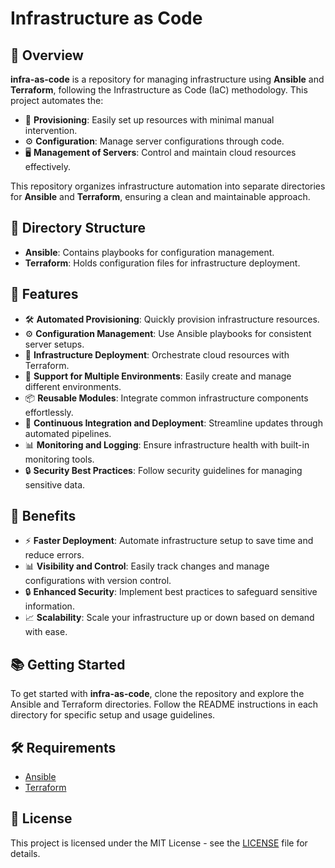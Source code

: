 # Infrastructure as Code

## 📖 Overview
**infra-as-code** is a repository for managing infrastructure using **Ansible** and **Terraform**, following the Infrastructure as Code (IaC) methodology. This project automates the:

- 🔄 **Provisioning**: Easily set up resources with minimal manual intervention.
- ⚙️ **Configuration**: Manage server configurations through code.
- 🖥️ **Management of Servers**: Control and maintain cloud resources effectively.

This repository organizes infrastructure automation into separate directories for **Ansible** and **Terraform**, ensuring a clean and maintainable approach.

## 📂 Directory Structure
- **Ansible**: Contains playbooks for configuration management.
- **Terraform**: Holds configuration files for infrastructure deployment.

## 🎯 Features
- 🛠️ **Automated Provisioning**: Quickly provision infrastructure resources.
- ⚙️ **Configuration Management**: Use Ansible playbooks for consistent server setups.
- 🚀 **Infrastructure Deployment**: Orchestrate cloud resources with Terraform.
- 🌱 **Support for Multiple Environments**: Easily create and manage different environments.
- 📦 **Reusable Modules**: Integrate common infrastructure components effortlessly.
- 🔄 **Continuous Integration and Deployment**: Streamline updates through automated pipelines.
- 📊 **Monitoring and Logging**: Ensure infrastructure health with built-in monitoring tools.
- 🔒 **Security Best Practices**: Follow security guidelines for managing sensitive data.

## 🎯 Benefits
- ⚡ **Faster Deployment**: Automate infrastructure setup to save time and reduce errors.
- 📊 **Visibility and Control**: Easily track changes and manage configurations with version control.
- 🔒 **Enhanced Security**: Implement best practices to safeguard sensitive information.
- 📈 **Scalability**: Scale your infrastructure up or down based on demand with ease.

## 📚 Getting Started
To get started with **infra-as-code**, clone the repository and explore the Ansible and Terraform directories. Follow the README instructions in each directory for specific setup and usage guidelines.

## 🛠️ Requirements
- [Ansible](https://docs.ansible.com/ansible/latest/installation_guide/intro_installation.html)
- [Terraform](https://www.terraform.io/downloads.html)


## 📝 License
This project is licensed under the MIT License - see the [LICENSE](LICENSE) file for details.